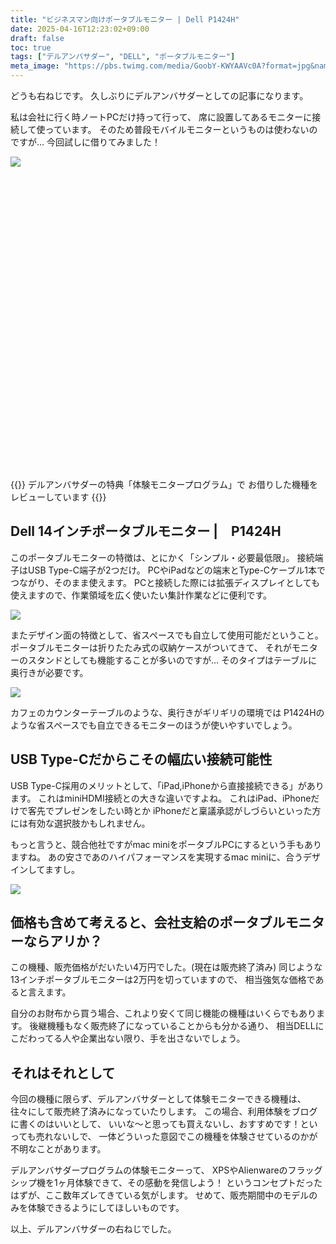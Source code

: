 ```yaml
---
title: "ビジネスマン向けポータブルモニター | Dell P1424H"
date: 2025-04-16T12:23:02+09:00
draft: false
toc: true
tags: ["デルアンバサダー", "DELL", "ポータブルモニター"]
meta_image: "https://pbs.twimg.com/media/GoobY-KWYAAVc0A?format=jpg&name=medium"
---
```


どうも右ねじです。
久しぶりにデルアンバサダーとしての記事になります。

私は会社に行く時ノートPCだけ持って行って、
席に設置してあるモニターに接続して使っています。
そのため普段モバイルモニターというものは使わないのですが…
今回試しに借りてみました！

![](https://pbs.twimg.com/media/GoobY-KWYAAVc0A?format=jpg&name=medium)

<div class="iframely-embed"><div class="iframely-responsive" style="padding-bottom: 69.4444%; padding-top: 120px;"><a href="https://www.dell.com/ja-jp/shop/dell-14-ポータブル-モニター-p1424h/apd/210-bhrx/モニター-モニター用周辺機器" data-iframely-url="//iframely.net/25w1R0c"></a></div></div><script async src="//iframely.net/embed.js"></script>

{{<box>}}
デルアンバサダーの特典「体験モニタープログラム」で
お借りした機種をレビューしています
{{</box>}}

<!--more-->

## Dell 14インチポータブルモニター |　P1424H

このポータブルモニターの特徴は、とにかく「シンプル・必要最低限」。
接続端子はUSB Type-C端子が2つだけ。
PCやiPadなどの端末とType-Cケーブル1本でつながり、そのまま使えます。
PCと接続した際には拡張ディスプレイとしても使えますので、作業領域を広く使いたい集計作業などに便利です。

![](https://i.dell.com/is/image/DellContent/content/dam/ss2/product-images/dell-client-products/peripherals/monitors/p-series/p1424h/media-gallery/monitor-p1424h-gallery-1.psd?fmt=png-alpha&pscan=auto&scl=1&hei=804&wid=857&qlt=100,1&resMode=sharp2&size=857,804&chrss=full)

またデザイン面の特徴として、省スペースでも自立して使用可能だということ。
ポータブルモニターは折りたたみ式の収納ケースがついてきて、
それがモニターのスタンドとしても機能することが多いのですが…
そのタイプはテーブルに奥行きが必要です。

![](https://i.dell.com/is/image/DellContent/content/dam/ss2/product-images/dell-client-products/peripherals/monitors/p-series/p1424h/media-gallery/monitor-p1424h-gallery-9.psd?fmt=png-alpha&pscan=auto&scl=1&hei=804&wid=1214&qlt=100,1&resMode=sharp2&size=1214,804&chrss=full)

カフェのカウンターテーブルのような、奥行きがギリギリの環境では
P1424Hのような省スペースでも自立できるモニターのほうが使いやすいでしょう。


## USB Type-Cだからこその幅広い接続可能性

USB Type-C採用のメリットとして、「iPad,iPhoneから直接接続できる」があります。
これはminiHDMI接続との大きな違いですよね。
これはiPad、iPhoneだけで客先でプレゼンをしたい時とか
iPhoneだと稟議承認がしづらいといった方には有効な選択肢かもしれません。

もっと言うと、競合他社ですがmac miniをポータブルPCにするという手もありますね。
あの安さであのハイパフォーマンスを実現するmac miniに、合うデザインしてますし。

![](https://i.dell.com/is/image/DellContent/content/dam/ss2/product-images/dell-client-products/peripherals/monitors/p-series/p1424h/media-gallery/monitor-p1424h-gallery-5.psd?fmt=png-alpha&pscan=auto&scl=1&hei=804&wid=1367&qlt=100,1&resMode=sharp2&size=1367,804&chrss=full)


## 価格も含めて考えると、会社支給のポータブルモニターならアリか？

この機種、販売価格がだいたい4万円でした。(現在は販売終了済み)
同じような13インチポータブルモニターは2万円を切っていますので、
相当強気な価格であると言えます。

自分のお財布から買う場合、これより安くて同じ機能の機種はいくらでもあります。
後継機種もなく販売終了になっていることからも分かる通り、
相当DELLにこだわってる人や企業出ない限り、手を出さないでしょう。

## それはそれとして

今回の機種に限らず、デルアンバサダーとして体験モニターできる機種は、
往々にして販売終了済みになっていたりします。
この場合、利用体験をブログに書くのはいいとして、
いいな〜と思っても買えないし、おすすめです！といっても売れないしで、
一体どういった意図でこの機種を体験させているのかが不明なことがあります。

デルアンバサダープログラムの体験モニターって、
XPSやAlienwareのフラッグシップ機を1ヶ月体験できて、その感動を発信しよう！
というコンセプトだったはずが、ここ数年ズレてきている気がします。
せめて、販売期間中のモデルのみを体験できるようにしてほしいものです。

以上、デルアンバサダーの右ねじでした。